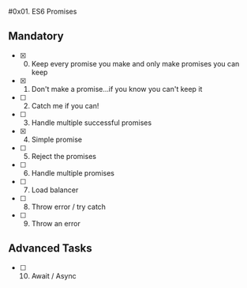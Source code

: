 #0x01. ES6 Promises

## Mandatory
- [x] 0. Keep every promise you make and only make promises you can keep
- [x] 1. Don't make a promise...if you know you can't keep it
- [ ] 2. Catch me if you can!
- [ ] 3. Handle multiple successful promises
- [x] 4. Simple promise
- [ ] 5. Reject the promises
- [ ] 6. Handle multiple promises
- [ ] 7. Load balancer
- [ ] 8. Throw error / try catch
- [ ] 9. Throw an error

## Advanced Tasks
- [ ] 10. Await / Async
